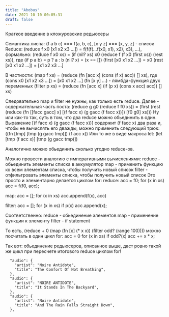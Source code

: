 ```yaml
---
title: "Abobus"
date: 2021-10-10 00:05:31
draft: false
---
```


Краткое введение в кложуровские редьюсеры

Семантика лиспа: (f a b c) === f(a, b, c), [x y z] === [x, y, z] - список
Reduce: (reduce f x0 [x1 x2 x3 ...]) = f(f(f(...f(x0, x1), x2), x3), ...), формально:
(reduce f x0 xs) = (if (nil? xs) x0 (reduce f (f x0 (first xs)) (rest xs)), где
(if p a b) = p ? a : b
(nil? x) = (x == [])
(first [x0 x1 x2 ...]) = x0
(rest [x0 x1 x2 ...]) = [x1 x2 x3 ...]

В частности:
(map f xs) = (reduce (fn [acc x] (cons (f x) acc)) [] xs), где
(cons x0 [x1 x2 x3 ...]) = [x0 x1 x2 ...]
(fn [x y] ...) - лямбда-функция двух переменных
(filter p xs) = (reduce (fn [acc x] (if (p x) (cons x acc) acc)) [] xs)

Следовательно map и filter не нужны, как только есть reduce.
Далее - содержательная часть поста:
(reduce g g0 (reduce f f0 xs)) = (first (rest
(reduce (fn [­[facc gacc] x] [(f facc x) (g gacc (f facc x))]) [f0 g0] xs)))
Ну или как-то так, суть в том, что два reduce можно обьединить в один.
Выражение [(f facc x) (g gacc (f facc x))] содержит (f facc x) два раза и, чтобы не вычислять его дважды, можно применить следующий трюк:
((fn [tmp] [tmp (g gacc tmp)]) (f acc x))
Или то же в виде макроса let:
(let [tmp (f acc x)] [tmp (g gacc tmp)])

Аналогично можно обьединить сколько угодно reduce-ов.

Можно провести аналогию с императивными вычислениями:
reduce - обьединить элементы списка в аккумулятор
map - применить функцию ко всем элементам списка, чтобы получить новый список
filter - отфильтровать элементы списка, чтобы получить новый список
Это просто и элементарно делается циклом for:
reduce:
acc = f0;
for (x in xs) acc = f(f0, acc);

map:
acc = [];
for (x in xs) acc.append(f(x), acc)

filter:
acc = [];
for (x in xs) if p(x) acc.append(x);

Соответственно:
reduce - обьединение элементов
map - применение функции к элементу
filter - if statement

То есть, (reduce + 0 (map (fn [x] (* x x)) (filter odd? (range 100))))
можно посчитать в один цикл for:
acc = 0
for (x in xs) if odd?(x) acc += x * x;

Так вот: обьединение редьюсеров, описанное выше, даст ровно такой же цикл при пересчете итогового reduce циклом for!

      "audio": {
        "artist": "Noire Antidote",
        "title": "The Comfort Of Not Breathing",
      },
      "audio": {
        "artist": "NOIRE ANTIDOTE",
        "title": "It Stands In The Backyard",
      },
      "audio": {
        "artist": "Noire Antidote",
        "title": "And The Rain Falls Straight Down",
      },
